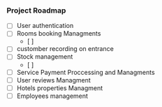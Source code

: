 ### Project Roadmap

- [ ] User authentication
- [ ] Rooms booking Managments
    - [ ]
- [ ] customber recording on entrance
- [ ] Stock management
    - [ ]
- [ ] Service Payment Proccessing and Managments
- [ ] User reviews Managment
- [ ] Hotels properties Managment
- [ ] Employees management

